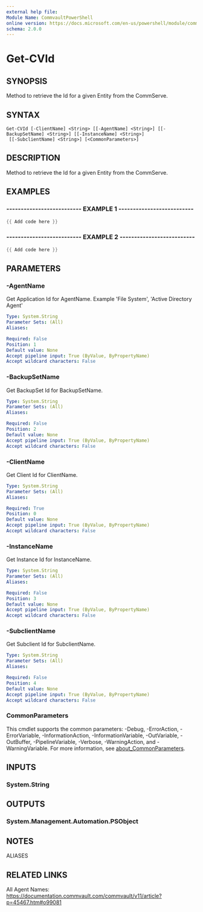 ```yaml
---
external help file:
Module Name: CommvaultPowerShell
online version: https://docs.microsoft.com/en-us/powershell/module/commvaultpowershell/get-cvid
schema: 2.0.0
---
```


# Get-CVId

## SYNOPSIS
Method to retrieve the Id for a given Entity from the CommServe.

## SYNTAX

```
Get-CVId [-ClientName] <String> [[-AgentName] <String>] [[-BackupSetName] <String>] [[-InstanceName] <String>]
 [[-SubclientName] <String>] [<CommonParameters>]
```

## DESCRIPTION
Method to retrieve the Id for a given Entity from the CommServe.

## EXAMPLES

### -------------------------- EXAMPLE 1 --------------------------
```powershell
{{ Add code here }}
```



### -------------------------- EXAMPLE 2 --------------------------
```powershell
{{ Add code here }}
```



## PARAMETERS

### -AgentName
Get Application Id for AgentName.
Example 'File System', 'Active Directory Agent'

```yaml
Type: System.String
Parameter Sets: (All)
Aliases:

Required: False
Position: 1
Default value: None
Accept pipeline input: True (ByValue, ByPropertyName)
Accept wildcard characters: False
```

### -BackupSetName
Get BackupSet Id for BackupSetName.

```yaml
Type: System.String
Parameter Sets: (All)
Aliases:

Required: False
Position: 2
Default value: None
Accept pipeline input: True (ByValue, ByPropertyName)
Accept wildcard characters: False
```

### -ClientName
Get Client Id for ClientName.

```yaml
Type: System.String
Parameter Sets: (All)
Aliases:

Required: True
Position: 0
Default value: None
Accept pipeline input: True (ByValue, ByPropertyName)
Accept wildcard characters: False
```

### -InstanceName
Get Instance Id for InstanceName.

```yaml
Type: System.String
Parameter Sets: (All)
Aliases:

Required: False
Position: 3
Default value: None
Accept pipeline input: True (ByValue, ByPropertyName)
Accept wildcard characters: False
```

### -SubclientName
Get Subclient Id for SubclientName.

```yaml
Type: System.String
Parameter Sets: (All)
Aliases:

Required: False
Position: 4
Default value: None
Accept pipeline input: True (ByValue, ByPropertyName)
Accept wildcard characters: False
```

### CommonParameters
This cmdlet supports the common parameters: -Debug, -ErrorAction, -ErrorVariable, -InformationAction, -InformationVariable, -OutVariable, -OutBuffer, -PipelineVariable, -Verbose, -WarningAction, and -WarningVariable. For more information, see [about_CommonParameters](http://go.microsoft.com/fwlink/?LinkID=113216).

## INPUTS

### System.String

## OUTPUTS

### System.Management.Automation.PSObject

## NOTES

ALIASES

## RELATED LINKS



All Agent Names: https://documentation.commvault.com/commvault/v11/article?p=45467.htm#o99081

